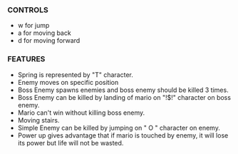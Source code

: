 ### CONTROLS
* w for jump
* a for moving back
* d for moving forward

### FEATURES
* Spring is represented by "T" character.
* Enemy moves on specific position
* Boss Enemy spawns enemies and boss enemy should be killed 3 times.
* Boss Enemy can be killed by landing of mario on "!$!" character on boss enemy.
* Mario can't win without killing boss enemy.
* Moving stairs.
* Simple Enemy can be killed by jumping on " O " character on enemy.
* Power up gives advantage that if mario is touched by enemy, it will lose its power but life will not be wasted.
